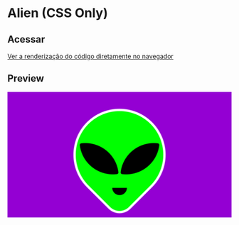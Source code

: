 # Alien (CSS Only)

## Acessar

[Ver a renderização do código diretamente no navegador](https://natalia-fs.github.io/aprendendo-css/alien/)

## Preview
<div>
  <img src="preview.png" alt="Alien">
</div>